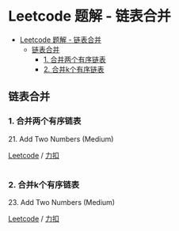 # Leetcode 题解 - 链表合并
<!-- GFM-TOC -->
* [Leetcode 题解 - 链表合并](#leetcode-题解---链表合并)
    * [链表合并](#链表合并)
        * [1. 合并两个有序链表](#1-合并两个有序链表)
        * [2. 合并k个有序链表](#2-合并k个有序链表)
<!-- GFM-TOC -->

## 链表合并

### 1. 合并两个有序链表

21\.  Add Two Numbers (Medium)

[Leetcode]() / [力扣]()

```python

```

### 2. 合并k个有序链表

23\.  Add Two Numbers (Medium)

[Leetcode]() / [力扣]()

```python

```

